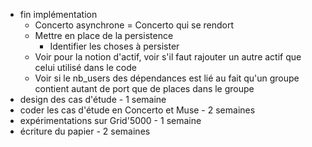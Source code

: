 - fin implémentation
  - Concerto asynchrone = Concerto qui se rendort
  - Mettre en place de la persistence
    - Identifier les choses à persister
  - Voir pour la notion d'actif, voir s'il faut rajouter un autre actif que celui utilisé dans le code
  - Voir si le nb_users des dépendances est lié au fait qu'un groupe contient autant de port que de places dans le groupe
- design des cas d'étude - 1 semaine
- coder les cas d'étude en Concerto et Muse - 2 semaines
- expérimentations sur Grid'5000 - 1 semaine
- écriture du papier - 2 semaines